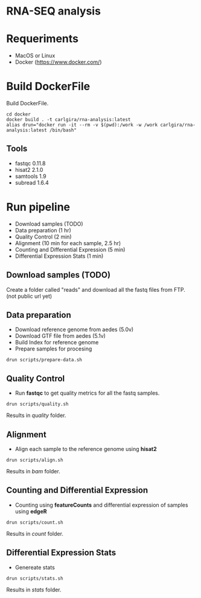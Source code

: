 # RNA-SEQ analysis

# Requeriments

- MacOS or Linux
- Docker (https://www.docker.com/)

# Build DockerFile
Build DockerFile.
```
cd docker
docker build . -t carlgira/rna-analysis:latest
alias drun="docker run -it --rm -v $(pwd):/work -w /work carlgira/rna-analysis:latest /bin/bash"
```

## Tools
- fastqc 0.11.8
- hisat2 2.1.0
- samtools 1.9
- subread 1.6.4

# Run pipeline
- Download samples (TODO)
- Data preparation (1 hr)
- Quality Control (2 min)
- Alignment (10 min for each sample, 2.5 hr)
- Counting and Differential Expression (5 min)
- Differential Expression Stats (1 min)

## Download samples (TODO)
Create a folder called "reads" and download all the fastq files from FTP. (not public url yet)

## Data preparation
- Download reference genome from aedes (5.0v)
- Download GTF file from aedes (5.1v)
- Build Index for reference genome
- Prepare samples for procesing
```
drun scripts/prepare-data.sh
```

## Quality Control
- Run **fastqc** to get quality metrics for all the fastq samples.
```
drun scripts/quality.sh
```
Results in *quality* folder.

## Alignment
- Align each sample to the reference genome using **hisat2**
```
drun scripts/align.sh
```
Results in *bam* folder.

## Counting and Differential Expression
- Counting using **featureCounts** and differential expression of samples using **edgeR**
```
drun scripts/count.sh
```
Results in *count* folder.

## Differential Expression Stats
- Genereate stats
```
drun scripts/stats.sh
```

Results in *stats* folder.
